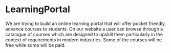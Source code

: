 # LearningPortal
We are trying to build an online learning portal that will offer pocket friendly, advance courses to students. On our website a user can browse through a catalogue of courses which are designed to upskill them particularly in the context of requirements in modern industries. Some of the courses will be free while some will be paid.
